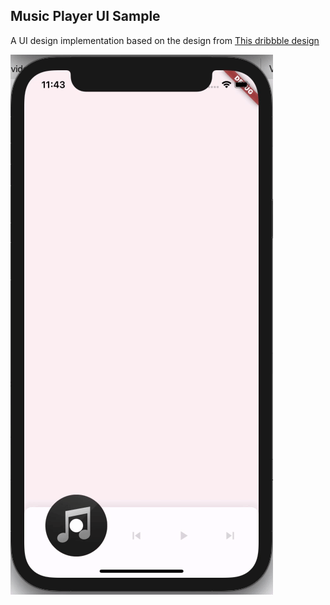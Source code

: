 ## Music Player UI Sample


A UI design implementation based on the design from [This dribbble design](https://dribbble.com/shots/5785740-InVision-Studio-Music-Player)

![](video_gif.gif)
